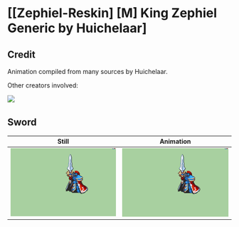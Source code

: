 # [\[Zephiel-Reskin\] \[M\] King Zephiel Generic by Huichelaar]

## Credit

Animation compiled from many sources by Huichelaar.

Other creators involved:

<img src="./Credits.png" />

## Sword

| Still | Animation |
| :---: | :-------: |
| ![Sword still](./Sword_000.png) | ![Sword animation](./Sword.gif) |
